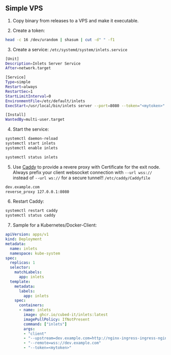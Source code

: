 ## Simple VPS

1) Copy binary from releases to a VPS and make it executable.

2) Create a token:
```bash
head -c 16 /dev/urandom | shasum | cut -d" " -f1
```

3) Create a service:
`/etc/systemd/system/inlets.service`
```bash
[Unit]
Description=Inlets Server Service
After=network.target

[Service]
Type=simple
Restart=always
RestartSec=1
StartLimitInterval=0
EnvironmentFile=/etc/default/inlets
ExecStart=/usr/local/bin/inlets server --port=8080 --token="<mytoken>"

[Install]
WantedBy=multi-user.target
```

4) Start the service:
```bash
systemctl daemon-reload
systemctl start inlets
systemctl enable inlets

systemctl status inlets
```

5) Use [Caddy](https://caddyserver.com/docs/install#debian-ubuntu-raspbian) to provide a revere proxy with Certificate for the exit node.
Always prefix your client websocket connection with `--url wss://` instead of `--url ws://` for a secure tunnel!!
`/etc/caddy/Caddyfile`
```bash
dev.example.com
reverse_proxy 127.0.0.1:8080
```

6) Restart Caddy:
```bash
systemctl restart caddy
systemctl status caddy
```

7) Sample for a Kubernetes/Docker-Client:
```yaml
apiVersion: apps/v1
kind: Deployment
metadata:
  name: inlets
  namespace: kube-system
spec:
  replicas: 1
  selector:
    matchLabels:
      app: inlets
  template:
    metadata:
      labels:
        app: inlets
    spec:
      containers:
      - name: inlets
        image: ghcr.io/cubed-it/inlets:latest
        imagePullPolicy: IfNotPresent
        command: ["inlets"]
        args:
        - "client"
        - "--upstream=dev.example.com=http://nginx-ingress-ingress-nginx-controller.kube-system:80"
        - "--remote=wss://dev.example.com"
        - "--token=<mytoken>"
```